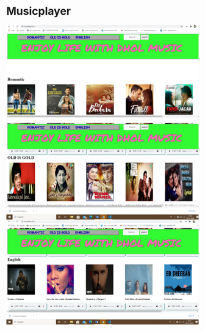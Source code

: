 # Musicplayer
<img src="/Screenshot%20(14).png">
<img src="/Screenshot%20(15).png">
<img src="/Screenshot%20(16).png">
